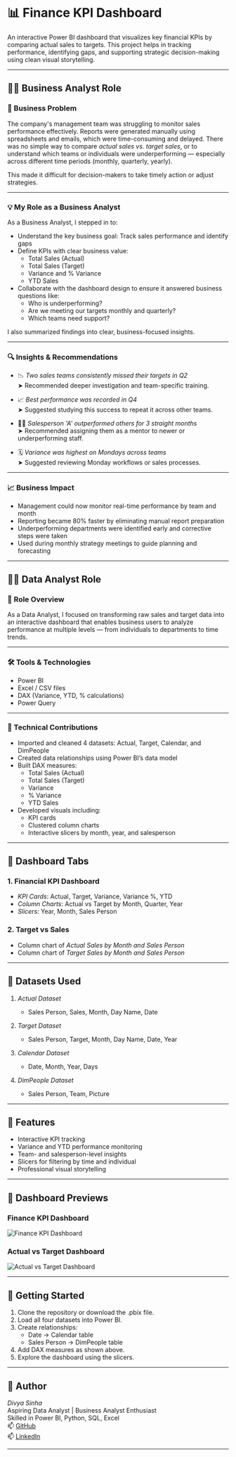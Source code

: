 # 📊 Finance KPI Dashboard

An interactive Power BI dashboard that visualizes key financial KPIs by comparing actual sales to targets. This project helps in tracking performance, identifying gaps, and supporting strategic decision-making using clean visual storytelling.

---

## 👩‍💼 Business Analyst Role

### 🧩 Business Problem

The company's management team was struggling to monitor sales performance effectively. Reports were generated manually using spreadsheets and emails, which were time-consuming and delayed. There was no simple way to compare *actual sales vs. target sales*, or to understand which teams or individuals were underperforming — especially across different time periods (monthly, quarterly, yearly).

This made it difficult for decision-makers to take timely action or adjust strategies.

---

### 💡 My Role as a Business Analyst

As a Business Analyst, I stepped in to:

- Understand the key business goal: Track sales performance and identify gaps
- Define KPIs with clear business value:
  - Total Sales (Actual)
  - Total Sales (Target)
  - Variance and % Variance
  - YTD Sales
- Collaborate with the dashboard design to ensure it answered business questions like:
  - Who is underperforming?
  - Are we meeting our targets monthly and quarterly?
  - Which teams need support?

I also summarized findings into clear, business-focused insights.

---

### 🔍 Insights & Recommendations

- 📉 *Two sales teams consistently missed their targets in Q2*  
  ➤ Recommended deeper investigation and team-specific training.

- 📈 *Best performance was recorded in Q4*  
  ➤ Suggested studying this success to repeat it across other teams.

- 🧑‍💼 *Salesperson 'A' outperformed others for 3 straight months*  
  ➤ Recommended assigning them as a mentor to newer or underperforming staff.

- 🗓️ *Variance was highest on Mondays across teams*  
  ➤ Suggested reviewing Monday workflows or sales processes.

---

### 📈 Business Impact

- Management could now monitor real-time performance by team and month
- Reporting became 80% faster by eliminating manual report preparation
- Underperforming departments were identified early and corrective steps were taken
- Used during monthly strategy meetings to guide planning and forecasting

---

## 👩‍💻 Data Analyst Role

### 🧠 Role Overview

As a Data Analyst, I focused on transforming raw sales and target data into an interactive dashboard that enables business users to analyze performance at multiple levels — from individuals to departments to time trends.

---

### 🛠 Tools & Technologies

- Power BI  
- Excel / CSV files  
- DAX (Variance, YTD, % calculations)  
- Power Query

---

### 🔧 Technical Contributions

- Imported and cleaned 4 datasets: Actual, Target, Calendar, and DimPeople
- Created data relationships using Power BI’s data model
- Built DAX measures:
  - Total Sales (Actual)
  - Total Sales (Target)
  - Variance
  - % Variance
  - YTD Sales
- Developed visuals including:
  - KPI cards
  - Clustered column charts
  - Interactive slicers by month, year, and salesperson

---

## 🧩 Dashboard Tabs

### 1. Financial KPI Dashboard
- *KPI Cards*: Actual, Target, Variance, Variance %, YTD
- *Column Charts*: Actual vs Target by Month, Quarter, Year
- *Slicers*: Year, Month, Sales Person

### 2. Target vs Sales
- Column chart of *Actual Sales by Month and Sales Person*
- Column chart of *Target Sales by Month and Sales Person*

---

## 📁 Datasets Used

1. *Actual Dataset*
   - Sales Person, Sales, Month, Day Name, Date

2. *Target Dataset*
   - Sales Person, Target, Month, Day Name, Date, Year

3. *Calendar Dataset*
   - Date, Month, Year, Days

4. *DimPeople Dataset*
   - Sales Person, Team, Picture

---

## 🌟 Features

- Interactive KPI tracking
- Variance and YTD performance monitoring
- Team- and salesperson-level insights
- Slicers for filtering by time and individual
- Professional visual storytelling

---

## 📸 Dashboard Previews

### Finance KPI Dashboard  
![Finance KPI Dashboard](https://github.com/divyasinha200/Finance-KPI-Dashboard/blob/main/KPI%20dashboard%201%20.png)

### Actual vs Target Dashboard  
![Actual vs Target Dashboard](https://github.com/divyasinha200/Finance-KPI-Dashboard/blob/main/Target%20vs%20Sales%20dashboard.png)

---

## 🚀 Getting Started

1. Clone the repository or download the .pbix file.
2. Load all four datasets into Power BI.
3. Create relationships:
   - Date → Calendar table
   - Sales Person → DimPeople table
4. Add DAX measures as shown above.
5. Explore the dashboard using the slicers.

---

## 👤 Author

*Divya Sinha*  
Aspiring Data Analyst | Business Analyst Enthusiast  
Skilled in Power BI, Python, SQL, Excel  
📫 [GitHub](https://github.com/divyasinha200)  
📫 [LinkedIn](https://www.linkedin.com/in/contact-divyasinha/)

---
